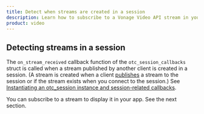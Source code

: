 ```yaml
---
title: Detect when streams are created in a session
description: Learn how to subscribe to a Vonage Video API stream in your Linux application. Once you have connected to a session, you can subscribe to a stream to view video, audio, and signalling data.
product: video
---
```


## Detecting streams in a session

The `on_stream_received` callback function of the `otc_session_callbacks` struct is called when a stream published by another client is created in a session. (A stream is created when a client [publishes](/video/tutorials/publish-streams/introduction/linux) a stream to the session or if the stream exists when you connect to the session.) See [Instantiating an otc_session instance and session-related callbacks](/video/tutorials/joining-a-session/introduction/javascript).

You can subscribe to a stream to display it in your app. See the next section.
